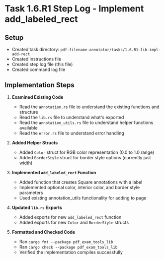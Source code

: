 # Task 1.6.R1 Step Log - Implement add_labeled_rect

## Setup
- Created task directory: `pdf-filename-annotator/tasks/1.6.R1-lib-impl-add-rect`
- Created instructions file
- Created step log file (this file)
- Created command log file

## Implementation Steps

1. **Examined Existing Code**
   - Read the `annotation.rs` file to understand the existing functions and structure
   - Read the `lib.rs` file to understand what's exported
   - Read the `annotation_utils.rs` file to understand helper functions available
   - Read the `error.rs` file to understand error handling

2. **Added Helper Structs**
   - Added `Color` struct for RGB color representation (0.0 to 1.0 range)
   - Added `BorderStyle` struct for border style options (currently just width)

3. **Implemented `add_labeled_rect` Function**
   - Added function that creates Square annotations with a label
   - Implemented optional color, interior color, and border style parameters
   - Used existing annotation_utils functionality for adding to page

4. **Updated `lib.rs` Exports**
   - Added exports for new `add_labeled_rect` function
   - Added exports for new `Color` and `BorderStyle` structs

5. **Formatted and Checked Code**
   - Ran `cargo fmt --package pdf_exam_tools_lib`
   - Ran `cargo check --package pdf_exam_tools_lib`
   - Verified the implementation compiles successfully
